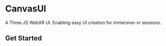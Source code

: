 # CanvasUI
A Three.JS WebXR UI. Enabling easy UI creation for immersive-vr sessions.

## Get Started

